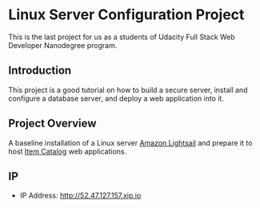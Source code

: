 # Linux Server Configuration Project

This is the last project for us as a students of Udacity Full Stack Web Developer Nanodegree program.
 
## Introduction

This project is a good tutorial on how to build a secure server, install and configure a database server, and deploy a web application into it.

## Project Overview

A baseline installation of a Linux server [Amazon Lightsail](https://signin.aws.amazon.com) and prepare it to host [Item Catalog](https://github.com/kalthommusa/Item_Catalog_Project2) web applications.

## IP 

  * IP Address: http://52.47.127.157.xip.io